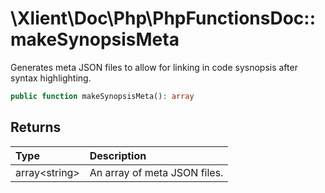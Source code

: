 # \\Xlient\\Doc\\Php\\PhpFunctionsDoc::makeSynopsisMeta

Generates meta JSON files to allow for linking in code sysnopsis after syntax highlighting.

```php
public function makeSynopsisMeta(): array
```

## Returns

| Type | Description |
| :--- | :--- |
| array\<string\> | An array of meta JSON files. |